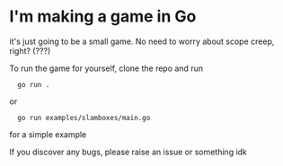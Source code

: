 # I'm making a game in Go

it's just going to be a small game. No need to worry about scope creep, right? (???)

To run the game for yourself, clone the repo and run 

```
  go run .
```

or

```
  go run examples/slamboxes/main.go
```

for a simple example

If you discover any bugs, please raise an issue or something idk
